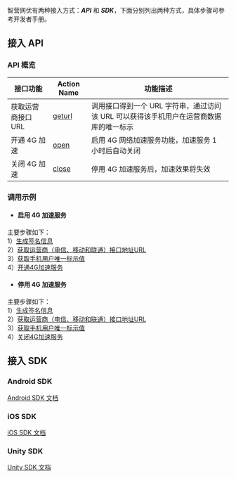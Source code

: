 智营网优有两种接入方式：***API*** 和 ***SDK***，下面分别列出两种方式，具体步骤可参考开发者手册。
## 接入 API
### API 概览
| 接口功能 | Action Name | 功能描述 |
|---------|---------|---------|
| 获取运营商接口 URL | [geturl](/document/product/594/11558) |调用接口得到一个 URL 字符串，通过访问该 URL 可以获得该手机用户在运营商数据库的唯一标示|
| 开通 4G 加速 | [open](/document/product/594/11561) |启用 4G 网络加速服务功能，加速服务 1 小时后自动关闭|
| 关闭 4G 加速 | [close](/document/product/594/11562) | 停用 4G 加速服务后，加速效果将失效| 

### 调用示例
- #### 启用 4G 加速服务
主要步骤如下：  
1）[生成签名信息](/document/product/594/11556)  
2）[获取运营商（电信、移动和联通）接口地址URL](/document/product/594/11558)  
3）[获取手机用户唯一标示值](/document/product/594/115606)  
4）[开通4G加速服务](/document/product/594/11561)  

- #### 停用 4G 加速服务
主要步骤如下：  
1）[生成签名信息](/document/product/594/10034)  
2）[获取运营商（电信、移动和联通）接口地址URL](/document/product/594/11558)  
3）[获取手机用户唯一标示值](/document/product/594/11560)    
4）[关闭4G加速服务](/document/product/594/11562)  

## 接入 SDK
### Android SDK
[Android SDK 文档](/document/product/594/11565)
### iOS SDK
[iOS SDK 文档](/document/product/594/11566)
### Unity SDK
[Unity SDK 文档](/document/product/594/11586)
